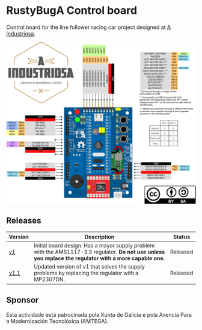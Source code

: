 # RustyBugA Control board

Control board for the line follower racing car project designed at [A Industriosa](https://aindustriosa.org/).

<img src="img/pinout.png" width="800px">

## Releases

Version | Description | Status
------------ | ------------- | ------------
[v1](v1/README.md) | Initial board design. Has a mayor supply problem with the AMS1117-3.3 regulator. **Do not use unless you replace the regulator with a more capable one.** | Released
[v1.1](v1.1/README.md) | Updated version of v1 that solves the supply problems by replacing the regulator with a MP2307DN. | Released

## Sponsor

Esta actividade está patrocinada pola Xunta de Galicia e pola Axencia Para a Modernización Tecnolóxica (AMTEGA).